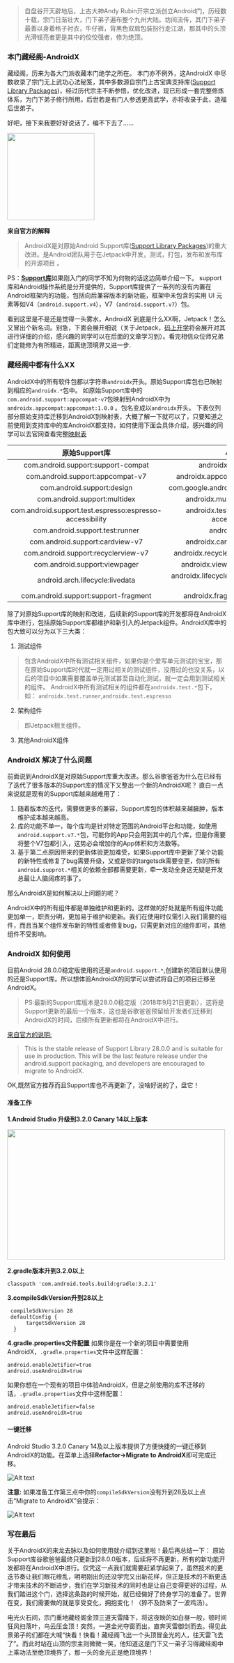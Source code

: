 > 自盘谷开天辟地后，上古大神Andy Rubin开宗立派创立Android门，历经数十载，宗门日渐壮大，门下弟子遍布整个九州大陆。坊间流传，其门下弟子最善以身着格子衬衣，牛仔裤，背黑色双肩包装扮行走江湖，那其中的头顶光滑锃亮者更是其中的佼佼强者，修为绝顶。

### 本门藏经阁-AndroidX 
藏经阁，历来为各大门派收藏本门绝学之所在。
本门亦不例外，这AndroidX 中尽数收录了宗门无上武功心法秘笈，其中多数源自宗门上古宝典支持库([Support Library Packages](https://developer.android.com/topic/libraries/support-library/))，经过历代宗主不断参悟，优化改进，现已形成一套完整修炼体系，为门下弟子修行所用。后世若是有门人参透更高武学，亦将收录于此，造福后世弟子。

好吧，接下来我要好好说话了，编不下去了......

<img src="http://pn3wv0m0r.bkt.clouddn.com/blog/image/androidx/img1.jpeg" width=200 height=200 />

**来自官方的解释**
> AndroidX是对原始Android Support库([Support Library Packages](https://developer.android.com/topic/libraries/support-library/))的重大改进。是Android团队用于在Jetpack中开发，测试，打包，发布和发布库的开源项目 。

PS：[**Support库**](https://developer.android.com/topic/libraries/support-library/)如果刚入门的同学不知为何物的话这边简单介绍一下。
support库和Android操作系统是分开提供的，Support库提供了一系列的没有内置在Android框架内的功能，包括向后兼容版本的新功能，框架中未包含的实用 UI 元素等如V4（`android.support.v4`），V7（`android.support.v7`）包。

看到这里是不是还是觉得一头雾水，AndroidX 到底是什么XX啊，Jetpack！怎么又冒出个新名词。别急，下面会展开细说（关于Jetpack，[码上开学](https://kaixue.io/)将会展开对其进行详细的介绍，感兴趣的同学可以在后面的文章学习到）。看完相信众位师兄弟们定能修为有所精进，距离绝顶境界又进一步.

### 藏经阁中都有什么XX
AndroidX中的所有软件包都以字符串`androidx`开头。原始Support库包也已映射到相应的`androidx.*`包中。
如原始Support库中的`com.android.support:appcompat-v7`包映射到AndroidX中为`androidx.appcompat:appcompat:1.0.0` 。包名变成以`androidx`开头。
下表仅列部分原始支持库迁移到AndroidX到映射表，大概了解一下就可以了，只要知道之前使用到支持库中的库AndroidX都支持，如何使用下面会具体介绍，感兴趣的同学可以去官网查看完整[映射表](https://developer.android.com/jetpack/androidx/migrate)

| 原始Support库      |    AndroidX | 
| :--------: | :--------:| 
| com.android.support:support-compat	  | androidx.core:core:1.0.0+| 
|com.android.support:appcompat-v7	|androidx.appcompat:appcompat:1.0.0+|
|com.android.support:design	|com.google.android.material:material:1.0.0+|
|com.android.support:multidex|androidx.multidex:multidex:2.0.0+|
|com.android.support.test.espresso:espresso-accessibility|androidx.test.espresso:espresso-accessibility:3.1.0|
|com.android.support.test:runner|androidx.test:runner:1.1.0|
|com.android.support:cardview-v7|androidx.cardview:cardview:1.0.0|
|com.android.support:recyclerview-v7|androidx.recyclerview:recyclerview:1.0.0|
|com.android.support:viewpager|androidx.viewpager:viewpager:1.0.0|
|android.arch.lifecycle:livedata|androidx.lifecycle:lifecycle-livedata:2.0.0-rc01|
|com.android.support:support-fragment|androidx.fragment:fragment:1.0.0+|

除了对原始Support库的映射和改进，后续新的Support库的开发都将在AndroidX库中进行，包括原始Support库都维护和新引入的Jetpack组件。AndroidX库中的包大致可以分为以下三大类：
  1. 测试组件
  > 包含AndroidX中所有测试相关组件，如果你是个爱写单元测试的宝宝，那在原始Support库时代就一定用过相关的测试组件，没用过的也没关系，以后的项目中如果需要覆盖单元测试甚至自动化测试，就一定会用到测试相关的组件。
  > AndroidX中所有测试相关的组件都在`androidx.test.*`包下，如：
  `androidx.test.runner`,`androidx.test.espresso`
 
  2. 架构组件
  >  即Jetpack相关组件。
  3. 其他AndroidX组件

### AndroidX 解决了什么问题
前面说到AndroidX是对原始Support库重大改进。那么谷歌爸爸为什么在已经有了迭代了很多版本的Support库的情况下又整出一个新的AndroidX呢？
直白一点来说就是现有的Support库越来越难用了：
1. 随着版本的迭代，需要做更多的兼容，Support库包的体积越来越臃肿，版本维护成本越来越高。
2. 库的功能不单一，每个库均是针对特定范围的Android平台和功能，如使用`android.support.v7.*`包，可能你的App只会用到其中的几个库，但是你需要将整个V7包都引入，这势必会增加你的App体积和方法数等。
3. 基于第二点原因带来的更新体验更加难受，如果Support库中更新了某个功能的新特性或修复了bug需要升级，又或是你的targetsdk需要变更，你的所有`android.supprot.*`相关的依赖全部都需要更新，牵一发动全身这无疑是开发总最让人脑阔疼的事了。



那么AndroidX是如何解决以上问题的呢？

AndroidX中的所有组件都是单独维护和更新的。这样做的好处就是所有组件功能更加单一，职责分明，更加易于维护和更新。我们在使用时仅需引入我们需要的组件，而且当某个组件发布新的特性或者修复bug，只需更新对应的组件即可，其他组件不受影响。

### AndroidX 如何使用
目前Android 28.0.0稳定版使用的还是`android.support.*`,创建新的项目默认使用的还是Support库。所以想体验AndroidX的同学可以尝试将自己的项目迁移至AndroidX。
>PS:最新的Support库版本是28.0.0稳定版（2018年9月21日更新），这将是Support更新的最后一个版本，这也是谷歌爸爸预留给开发者们迁移到AndroidX的时间，后续所有更新都将在AndroidX中进行。

[来自官方的说明:](https://developer.android.google.cn/topic/libraries/support-library/revisions#28-0-0-alpha1)

>This is the stable release of Support Library 28.0.0 and is suitable for use in production. This will be the last feature release under the android.support packaging, and developers are encouraged to migrate to AndroidX.

OK,既然官方推荐而且Support库也不再更新了，没啥好说的了，盘它！

#### 准备工作
**1.Android Studio 升级到3.2.0 Canary 14以上版本**

 <img src="http://pn3wv0m0r.bkt.clouddn.com/blog/image/androidx/img2.png" width=500 height=300 />



**2.gradle版本升到3.2.0以上**
```
classpath 'com.android.tools.build:gradle:3.2.1'
```

**3.compileSdkVersion升到28以上**
```
 compileSdkVersion 28
 defaultConfig {
      targetSdkVersion 28
  }
```
**4.gradle.properties文件配置**
如果你是在一个新的项目中需要使用AndroidX，`.gradle.properties`文件中这样配置：
```
android.enableJetifier=true
android.useAndroidX=true
```
如果你想在一个现有的项目中体验AndroidX，但是之前使用的库不迁移的话，`.gradle.properties`文件中这样配置：
```
android.enableJetifier=false
android.useAndroidX=true
```

#### 一键迁移
Android Studio 3.2.0 Canary 14及以上版本提供了方便快捷的一键迁移到AndroidX的功能。在菜单上选择**Refactor->Migrate to AndroidX**即可完成迁移。

![Alt text](http://pn3wv0m0r.bkt.clouddn.com/blog/image/androidx/img3.png)

**注意:**
如果准备工作第三点中你的`compileSdkVersion`没有升到28及以上点击“Migrate to AndroidX”会提示：

![Alt text](http://pn3wv0m0r.bkt.clouddn.com/blog/image/androidx/img4.png)

### 写在最后
关于AndroidX的来龙去脉以及如何使用就介绍到这里啦！最后再总结一下：
 原始Support库谷歌爸爸最终只更新到28.0.0版本，后续将不再更新，所有的新功能开发都将在AndroidX中进行。仅凭这一点我们就需要赶紧学起来了，虽然技术的更迭节奏让我们眼花缭乱，明明刚出的还没学完又出新花样，但正是技术的不断更迭才带来技术的不断进步，我们在学习新技术的同时也是让自己变得更好的过程，从我们踏进这个门，选择这条路的时候开始，就已经做好了终身学习的准备了。世界在变，我们需要做的就是享受变化，拥抱变化！（猝不及防来了一波鸡汤）。

电光火石间，宗门重地藏经阁金顶三道天雷降下，将这夜映的如白昼一般，顿时间狂风扫落叶，乌云压金顶！突然，一道金光夺窗而出，直奔天雷御剑而去。得见此景弟子的们都在大喊“快看！快看！藏经阁飞出一个头顶冒金光的人，往天雷飞去了”。而此时站在山顶的宗主则微微一笑，他知道这是门下又一弟子习得藏经阁中上乘功法至绝顶境界了，那一头的金光正是绝顶境界！

